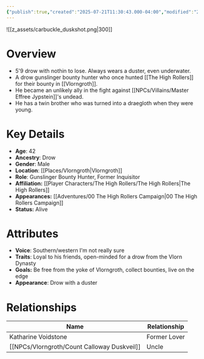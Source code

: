 ```yaml
---
{"publish":true,"created":"2025-07-21T11:30:43.000-04:00","modified":"2025-10-17T10:26:59.077-04:00","published":"2025-10-17T10:26:59.077-04:00","cssclasses":"","Age":"42","Ancestry":"Drow","Gender":"Male","Location":["[[Places/Vlorngroth]]"],"Role":["Gunslinger Bounty Hunter, Former Inquisitor"],"Affiliation":["[[Player Characters/The High Rollers/The High Rollers]]"],"Appearances":["[[00 The High Rollers Campaign]]"],"Status":"Alive"}
---
```


![[z_assets/carbuckle_duskshot.png|300]]

# Overview
- 5'9 drow with nothin to lose. Always wears a duster, even underwater.
- A drow gunslinger bounty hunter who once hunted [[The High Rollers]] for their bounty in [[Vlorngroth]].
- He became an unlikely ally in the fight against [[NPCs/Villains/Master Effree Jypstein]]'s undead.
- He has a twin brother who was turned into a draegloth when they were young.

# Key Details
- **Age**: 42
- **Ancestry**: Drow
- **Gender**: Male
- **Location**: [[Places/Vlorngroth\|Vlorngroth]]
- **Role**: Gunslinger Bounty Hunter, Former Inquisitor
- **Affiliation:** [[Player Characters/The High Rollers/The High Rollers\|The High Rollers]]
- **Appearances:** [[Adventures/00 The High Rollers Campaign\|00 The High Rollers Campaign]]
- **Status:** Alive

# Attributes
- **Voice**: Southern/western I'm not really sure
- **Traits**: Loyal to his friends, open-minded for a drow from the Vlorn Dynasty
- **Goals:** Be free from the yoke of Vlorngroth, collect bounties, live on the edge
- **Appearance**: Drow with a duster

# Relationships

| Name                        | Relationship |
| --------------------------- | ------------ |
| Katharine Voidstone         | Former Lover |
| [[NPCs/Vlorngroth/Count Calloway Duskveil]] | Uncle        |
